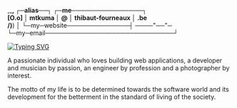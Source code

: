    ,___,      ┌─alias──┐   ┌─me────────────────┐      
   [O.o]      │ mtkuma │ @ │ thibaut-fourneaux │ .be  
   /)__)      │            └─my─website──────────────┤
────"──"─     └─my─email─────────────────────────────┘

[![Typing SVG](https://readme-typing-svg.herokuapp.com?font=Poppins&color=F7F7F7&size=34&vCenter=true&lines=About++myself)](https://git.io/typing-svg)

A passionate individual who loves building web applications, a developer and musician by passion, an engineer by profession and a photographer by interest.

The motto of my life is to be determined towards the software world and its development for the betterment in the standard of living of the society.
